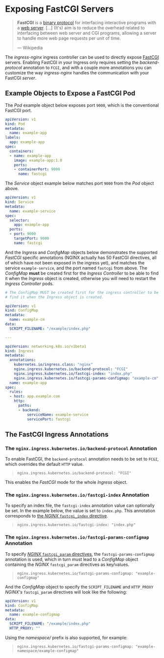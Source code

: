 

# Exposing FastCGI Servers

> **FastCGI** is a [binary protocol](https://en.wikipedia.org/wiki/Binary_protocol "Binary protocol") for interfacing interactive programs with a [web server](https://en.wikipedia.org/wiki/Web_server "Web server"). [...] (It's) aim is to reduce the overhead related to interfacing between web server and CGI programs, allowing a server to handle more web page requests per unit of time.
>
> &mdash; Wikipedia

The _ingress-nginx_ ingress controller can be used to directly expose [FastCGI](https://en.wikipedia.org/wiki/FastCGI) servers.  Enabling FastCGI in your Ingress only requires setting the _backend-protocol_ annotation to `FCGI`, and with a couple more annotations you can customize the way _ingress-nginx_ handles the communication with your FastCGI _server_.


## Example Objects to Expose a FastCGI Pod

The _Pod_ example object below exposes port `9000`, which is the conventional FastCGI port.

```yaml
apiVersion: v1
kind: Pod
metadata:
  name: example-app
labels:
  app: example-app
spec:
  containers:
  - name: example-app
    image: example-app:1.0
    ports:
    - containerPort: 9000
      name: fastcgi
```

The _Service_ object example below matches port `9000` from the _Pod_ object above.

```yaml
apiVersion: v1
kind: Service
metadata:
  name: example-service
spec:
  selector:
    app: example-app
  ports:
  - port: 9000
    targetPort: 9000
    name: fastcgi
```

And the _Ingress_ and _ConfigMap_ objects below demonstrates the supported _FastCGI_ specific annotations (NGINX actually has 50 FastCGI directives, all of which have not been exposed in the ingress yet), and matches the service `example-service`, and the port named `fastcgi` from above. The _ConfigMap_ **must** be created first for the _Ingress Controller_ to be able to find it when the _Ingress_ object is created, otherwise you will need to restart the _Ingress Controller_ pods.

```yaml
# The ConfigMap MUST be created first for the ingress controller to be able to
# find it when the Ingress object is created.

apiVersion: v1
kind: ConfigMap
metadata:
  name: example-cm
data:
  SCRIPT_FILENAME: "/example/index.php"

---

apiVersion: networking.k8s.io/v1beta1
kind: Ingress
metadata:
  annotations:
    kubernetes.io/ingress.class: "nginx"
    nginx.ingress.kubernetes.io/backend-protocol: "FCGI"
    nginx.ingress.kubernetes.io/fastcgi-index: "index.php"
    nginx.ingress.kubernetes.io/fastcgi-params-configmap: "example-cm"
  name: example-app
spec:
  rules:
  - host: app.example.com
    http:
      paths:
      - backend:
          serviceName: example-service
          servicePort: fastcgi
```

## The FastCGI Ingress Annotations

### The `nginx.ingress.kubernetes.io/backend-protocol` Annotation

To enable FastCGI, the `backend-protocol` annotation needs to be set to `FCGI`, which overrides the default `HTTP` value.

> `nginx.ingress.kubernetes.io/backend-protocol: "FCGI"`

This enables the _FastCGI_ mode for the whole _Ingress_ object.

### The `nginx.ingress.kubernetes.io/fastcgi-index` Annotation

To specify an index file, the `fastcgi-index` annotation value can optionally be set.  In the example below, the value is set to `index.php`.  This annotation corresponds to [the _NGINX_ `fastcgi_index` directive](http://nginx.org/en/docs/http/ngx_http_fastcgi_module.html#fastcgi_index).

> `nginx.ingress.kubernetes.io/fastcgi-index: "index.php"`

### The `nginx.ingress.kubernetes.io/fastcgi-params-configmap` Annotation

To specify [_NGINX_ `fastcgi_param` directives](http://nginx.org/en/docs/http/ngx_http_fastcgi_module.html#fastcgi_param), the `fastcgi-params-configmap` annotation is used, which in turn must lead to a _ConfigMap_ object containing the _NGINX_ `fastcgi_param` directives as key/values.

> `nginx.ingress.kubernetes.io/fastcgi-params-configmap: "example-configmap"`

And the _ConfigMap_ object to specify the `SCRIPT_FILENAME` and `HTTP_PROXY`  _NGINX's_ `fastcgi_param` directives will look like the following:

```yaml
apiVersion: v1
kind: ConfigMap
metadata:
  name: example-configmap
data:
  SCRIPT_FILENAME: "/example/index.php"
  HTTP_PROXY: ""
```
Using the _namespace/_ prefix is also supported, for example:

> `nginx.ingress.kubernetes.io/fastcgi-params-configmap: "example-namespace/example-configmap"`
